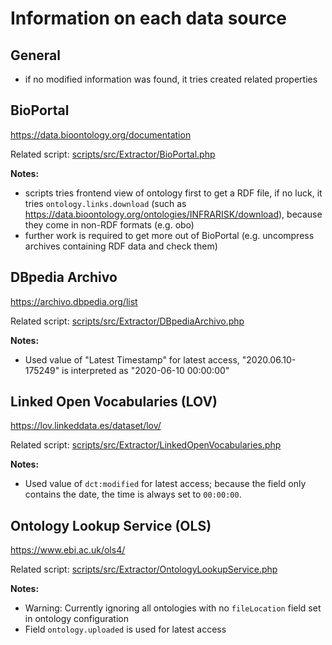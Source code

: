 # Information on each data source

## General

* if no modified information was found, it tries created related properties

## BioPortal

https://data.bioontology.org/documentation

Related script: [scripts/src/Extractor/BioPortal.php](./../scripts/src/Extractor/BioPortal.php)

**Notes:**
* scripts tries frontend view of ontology first to get a RDF file, if no luck, it tries `ontology.links.download` (such as https://data.bioontology.org/ontologies/INFRARISK/download), because they come in non-RDF formats (e.g. obo)
* further work is required to get more out of BioPortal (e.g. uncompress archives containing RDF data and check them)

## DBpedia Archivo

https://archivo.dbpedia.org/list

Related script: [scripts/src/Extractor/DBpediaArchivo.php](./../scripts/src/Extractor/DBpediaArchivo.php)

**Notes:**
* Used value of "Latest Timestamp" for latest access, "2020.06.10-175249" is interpreted as "2020-06-10 00:00:00"

## Linked Open Vocabularies (LOV)

https://lov.linkeddata.es/dataset/lov/

Related script: [scripts/src/Extractor/LinkedOpenVocabularies.php](./../scripts/src/Extractor/LinkedOpenVocabularies.php)

**Notes:**
* Used value of `dct:modified` for latest access; because the field only contains the date, the time is always set to `00:00:00`.

## Ontology Lookup Service (OLS)

https://www.ebi.ac.uk/ols4/

Related script: [scripts/src/Extractor/OntologyLookupService.php](./../scripts/src/Extractor/OntologyLookupService.php)

**Notes:**
* Warning: Currently ignoring all ontologies with no `fileLocation` field set in ontology configuration
* Field `ontology.uploaded` is used for latest access
